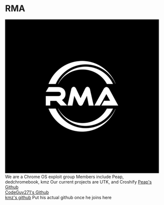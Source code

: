 # RMA
![RMA Logo](RMA.jpeg)
We are a Chrome OS exploit group
Members include Peap, dedchromebook, kmz
Our current projects are UTK, and Croshify
[Peap's Github](https://github.com/Peapgit)  
[CodeGuy271's Github](https://github.com/codeguy271)  
[kmz's github](https://github.com/kmz)   Put his actual github once he joins here